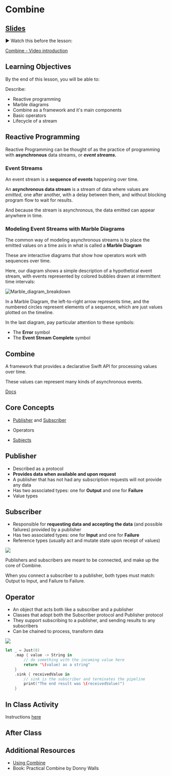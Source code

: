 <!-- Run this slideshow via the following command: -->
<!-- reveal-md README.md -w -->


<!-- .slide: class="header" -->

# Combine

## [Slides](https://make-school-courses.github.io/MOB-2.4-Advanced-Architectural-Patterns-in-iOS/Slides/Combine-Pt.1/README.html ':ignore')

<!-- > -->

▶️ Watch this before the lesson:

[Combine - Video introduction](https://developer.apple.com/videos/play/wwdc2019/722/)

<!-- > -->

## Learning Objectives

By the end of this lesson, you will be able to:

Describe:
  - Reactive programming
  - Marble diagrams
  - Combine as a framework and it's main components
  - Basic operators
  - Lifecycle of a stream

<!-- > -->

## Reactive Programming

Reactive Programming can be thought of as the practice of programming with **asynchronous** data streams, or __*event streams.*__

<!-- > -->

### Event Streams

An event stream is a **sequence of events** happening over time.

An **asynchronous data stream** is a stream of data where values are *emitted*, one after another, with a delay between them, and without blocking program flow to wait for results.

And because the stream is asynchronous, the data emitted can appear anywhere in time.

<!-- > -->

### Modeling Event Streams with Marble Diagrams

The common way of modeling asynchronous streams is to place the emitted values on a time axis in what is called a **Marble Diagram**

These are interactive diagrams that show how operators work with sequences over time.

<!-- > -->

Here, our diagram shows a simple description of a hypothetical event stream, with events represented by colored bubbles drawn at intermittent time intervals:

![Marble_diagram_breakdown](assets/Marble_diagram.png) </br>

<!-- > -->

In a Marble Diagram, the left-to-right arrow represents time, and the numbered circles represent elements of a sequence, which are just values plotted on the timeline.

In the last diagram, pay particular attention to these symbols:
- The **Error** symbol
- The **Event Stream Complete** symbol  

<!-- > -->

## Combine

A framework that provides a declarative Swift API for processing values over time.

These values can represent many kinds of asynchronous events.

[Docs](https://developer.apple.com/documentation/combine)

<!-- > -->

## Core Concepts

- [Publisher](https://developer.apple.com/documentation/combine/publisher) and [Subscriber](https://developer.apple.com/documentation/combine/subscriber)

- Operators

- [Subjects](https://developer.apple.com/documentation/combine/subject)

<!-- > -->

## Publisher

- Described as a protocol
- **Provides data when available and upon request**
- A publisher that has not had any subscription requests will not provide any data
- Has two associated types: one for **Output** and one for **Failure**
- Value types

<!-- > -->

## Subscriber

- Responsible for **requesting data and accepting the data** (and possible failures) provided by a publisher
- Has two associated types: one for **Input** and one for **Failure**
- Reference types (usually act and mutate state upon receipt of values)

<!-- > -->

<img src="https://heckj.github.io/swiftui-notes/images/diagrams/input_output.svg">

Publishers and subscribers are meant to be connected, and make up the core of Combine.

<aside class="notes">
When you connect a subscriber to a publisher, both types must match: Output to Input, and Failure to Failure.
</aside>

<!-- > -->

## Operator

- An object that acts both like a subscriber and a publisher
- Classes that adopt both the Subscriber protocol and Publisher protocol
- They support subscribing to a publisher, and sending results to any subscribers
- Can be chained to process, transform data

<!-- > -->

<img src="https://heckj.github.io/swiftui-notes/images/diagrams/pipeline.svg">

<!-- > -->

```swift
let _ = Just(8)
    .map { value -> String in
        // do something with the incoming value here
        return "\(value) as a string"
    }
    .sink { receivedValue in
        // sink is the subscriber and terminates the pipeline
        print("The end result was \(receivedValue)")
    }
```

## In Class Activity

Instructions [here]()


<!-- > -->

## After Class


<!-- > -->

## Additional Resources

- [Using Combine](https://heckj.github.io/swiftui-notes/#coreconcepts-publisher-subscriber)
- Book: Practical Combine by Donny Walls
